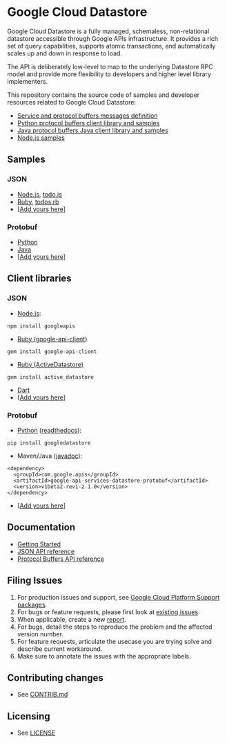 # Google Cloud Datastore

Google Cloud Datastore is a fully managed, schemaless, non-relational
datastore accessible through Google APIs infrastructure. It provides
a rich set of query capabilities, supports atomic transactions, and
automatically scales up and down in response to load.

The API is deliberately low-level to map to the underlying Datastore RPC model and provide more flexibility to developers and higher level library implementers.

This repository contains the source code of samples and developer
resources related to Google Cloud Datastore:
- [Service and protocol buffers messages definition][6]
- [Python protocol buffers client library and samples][9]
- [Java protocol buffers Java client library and samples][10]
- [Node.js samples][11]

## Samples

### JSON
- [Node.js][3], [todo.js][24]
- [Ruby][21], [todos.rb][25]
- [[Add yours here][16]]

### Protobuf
- [Python][1]
- [Java][2]
- [[Add yours here][16]]

## Client libraries

### JSON

- [Node.js][17]:

```
npm install googleapis
```

- [Ruby (google-api-client)][23]

```
gem install google-api-client
```

- [Ruby (ActiveDatastore)][22]

```
gem install active_datastore
```

- [Dart][26]
- [[Add yours here][16]]

### Protobuf
- [Python][18] ([readthedocs][19]):

```
pip install googledatastore
```

- Maven/Java ([javadoc][20]):

```
<dependency>
  <groupId>com.google.apis</groupId>
  <artifactId>google-api-services-datastore-protobuf</artifactId>
  <version>v1beta2-rev1-2.1.0</version>
</dependency>
```

- [[Add yours here][16]]

## Documentation

- [Getting Started][4]
- [JSON API reference][5]
- [Protocol Buffers API reference][6]

## Filing Issues

1. For production issues and support, see [Google Cloud Platform Support packages][13].
1. For bugs or feature requests, please first look at [existing issues][14].
1. When applicable, create a new [report][15].
1. For bugs, detail the steps to reproduce the problem and the affected version number.
1. For feature requests, articulate the usecase you are trying solve and describe current workaround.
1. Make sure to annotate the issues with the appropriate labels.

## Contributing changes

- See [CONTRIB.md][7]

## Licensing

- See [LICENSE][8]

[1]: python/demos/trivial/adams.py
[2]: java/demos/src/main/java/com/google/api/services/datastore/demos/trivial/Adams.java
[3]: https://github.com/GoogleCloudPlatform/google-cloud-datastore/blob/master/nodejs/demos/trivial/adams.js
[4]: https://developers.google.com/datastore
[5]: https://developers.google.com/datastore/docs/apis/v1beta2/
[6]: https://developers.google.com/datastore/docs/apis/v1beta2/proto
[7]: CONTRIB.md
[8]: LICENSE
[9]: python
[10]: java
[11]: nodejs
[13]: https://cloud.google.com/support/packages
[14]: https://github.com/GoogleCloudPlatform/google-cloud-datastore/issues
[15]: https://github.com/GoogleCloudPlatform/google-cloud-datastore/issues/new
[16]: https://github.com/GoogleCloudPlatform/google-cloud-datastore/fork
[17]: https://npmjs.org/package/googleapis
[18]: https://pypi.python.org/pypi/googledatastore
[19]: http://googledatastore.readthedocs.org
[20]: https://developers.google.com/datastore/docs/apis/javadoc/
[21]: ruby/demos/trivial/adams.rb
[22]: https://github.com/sudhirj/active_datastore
[23]: https://rubygems.org/gems/google-api-client
[24]: nodejs/demos/todos/todo.js
[25]: ruby/demos/todos/todos.rb
[26]: https://github.com/dart-google-apis/dart_datastore_v1beta1_api_client
